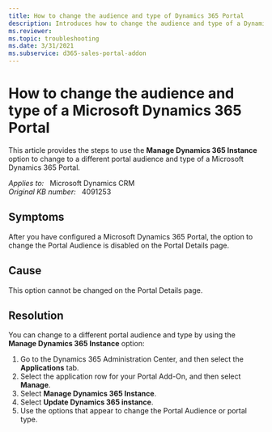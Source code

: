 ```yaml
---
title: How to change the audience and type of Dynamics 365 Portal
description: Introduces how to change the audience and type of a Dynamics 365 Portal.
ms.reviewer: 
ms.topic: troubleshooting
ms.date: 3/31/2021
ms.subservice: d365-sales-portal-addon
---
```

# How to change the audience and type of a Microsoft Dynamics 365 Portal

This article provides the steps to use the **Manage Dynamics 365 Instance** option to change to a different portal audience and type of a Microsoft Dynamics 365 Portal.

_Applies to:_ &nbsp; Microsoft Dynamics CRM  
_Original KB number:_ &nbsp; 4091253

## Symptoms

After you have configured a Microsoft Dynamics 365 Portal, the option to change the Portal Audience is disabled on the Portal Details page.

## Cause

This option cannot be changed on the Portal Details page.

## Resolution

You can change to a different portal audience and type by using the **Manage Dynamics 365 Instance** option:

1. Go to the Dynamics 365 Administration Center, and then select the **Applications** tab.
2. Select the application row for your Portal Add-On, and then select **Manage**.
3. Select **Manage Dynamics 365 Instance**.
4. Select **Update Dynamics 365 instance**.
5. Use the options that appear to change the Portal Audience or portal type.
